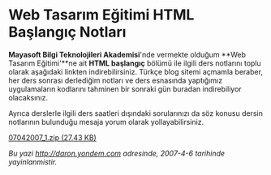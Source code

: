 # Web Tasarım Eğitimi HTML Başlangıç Notları
**Mayasoft Bilgi Teknolojileri Akademisi**'nde vermekte olduğum **Web
Tasarım Eğitimi'**ne ait **HTML başlangıç** bölümü ile ilgili ders
notlarını toplu olarak aşağıdaki linkten indirebilirsiniz. Türkçe blog
sitemi açmamla beraber, her ders sonrası derlediğim notları ve ders
esnasında yaptığımız uygulamaların kodlarını tahminen bir sonraki gün
buradan indirebiliyor olacaksınız.

Ayrıca derslerle ilgili ders saatleri dışındaki sorularınızı da söz
konusu dersin notlarının bulunduğu mesaja yorum olarak
yollayabilirsiniz.

[07042007_1.zip (27.43
KB)](media/Web_Tasarim_Egitimi_HTML_Baslangic_Notlari/07042007_1.zip)



*Bu yazi http://daron.yondem.com adresinde, 2007-4-6 tarihinde yayinlanmistir.*

